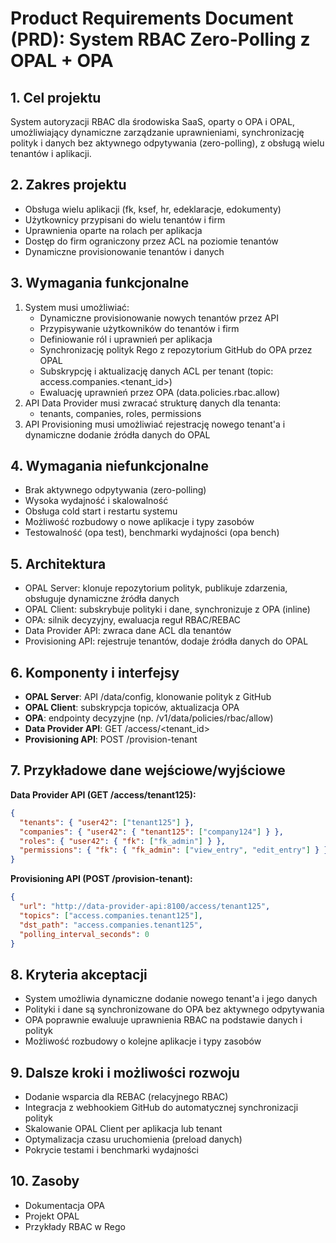 # Product Requirements Document (PRD): System RBAC Zero-Polling z OPAL + OPA

## 1. Cel projektu
System autoryzacji RBAC dla środowiska SaaS, oparty o OPA i OPAL, umożliwiający dynamiczne zarządzanie uprawnieniami, synchronizację polityk i danych bez aktywnego odpytywania (zero-polling), z obsługą wielu tenantów i aplikacji.

## 2. Zakres projektu
- Obsługa wielu aplikacji (fk, ksef, hr, edeklaracje, edokumenty)
- Użytkownicy przypisani do wielu tenantów i firm
- Uprawnienia oparte na rolach per aplikacja
- Dostęp do firm ograniczony przez ACL na poziomie tenantów
- Dynamiczne provisionowanie tenantów i danych

## 3. Wymagania funkcjonalne
1. System musi umożliwiać:
   - Dynamiczne provisionowanie nowych tenantów przez API
   - Przypisywanie użytkowników do tenantów i firm
   - Definiowanie ról i uprawnień per aplikacja
   - Synchronizację polityk Rego z repozytorium GitHub do OPA przez OPAL
   - Subskrypcję i aktualizację danych ACL per tenant (topic: access.companies.<tenant_id>)
   - Ewaluację uprawnień przez OPA (data.policies.rbac.allow)
2. API Data Provider musi zwracać strukturę danych dla tenanta:
   - tenants, companies, roles, permissions
3. API Provisioning musi umożliwiać rejestrację nowego tenant'a i dynamiczne dodanie źródła danych do OPAL

## 4. Wymagania niefunkcjonalne
- Brak aktywnego odpytywania (zero-polling)
- Wysoka wydajność i skalowalność
- Obsługa cold start i restartu systemu
- Możliwość rozbudowy o nowe aplikacje i typy zasobów
- Testowalność (opa test), benchmarki wydajności (opa bench)

## 5. Architektura
- OPAL Server: klonuje repozytorium polityk, publikuje zdarzenia, obsługuje dynamiczne źródła danych
- OPAL Client: subskrybuje polityki i dane, synchronizuje z OPA (inline)
- OPA: silnik decyzyjny, ewaluacja reguł RBAC/REBAC
- Data Provider API: zwraca dane ACL dla tenantów
- Provisioning API: rejestruje tenantów, dodaje źródła danych do OPAL

## 6. Komponenty i interfejsy
- **OPAL Server**: API /data/config, klonowanie polityk z GitHub
- **OPAL Client**: subskrypcja topiców, aktualizacja OPA
- **OPA**: endpointy decyzyjne (np. /v1/data/policies/rbac/allow)
- **Data Provider API**: GET /access/<tenant_id>
- **Provisioning API**: POST /provision-tenant

## 7. Przykładowe dane wejściowe/wyjściowe
**Data Provider API (GET /access/tenant125):**
```json
{
  "tenants": { "user42": ["tenant125"] },
  "companies": { "user42": { "tenant125": ["company124"] } },
  "roles": { "user42": { "fk": ["fk_admin"] } },
  "permissions": { "fk": { "fk_admin": ["view_entry", "edit_entry"] } }
}
```

**Provisioning API (POST /provision-tenant):**
```json
{
  "url": "http://data-provider-api:8100/access/tenant125",
  "topics": ["access.companies.tenant125"],
  "dst_path": "access.companies.tenant125",
  "polling_interval_seconds": 0
}
```

## 8. Kryteria akceptacji
- System umożliwia dynamiczne dodanie nowego tenant'a i jego danych
- Polityki i dane są synchronizowane do OPA bez aktywnego odpytywania
- OPA poprawnie ewaluuje uprawnienia RBAC na podstawie danych i polityk
- Możliwość rozbudowy o kolejne aplikacje i typy zasobów

## 9. Dalsze kroki i możliwości rozwoju
- Dodanie wsparcia dla REBAC (relacyjnego RBAC)
- Integracja z webhookiem GitHub do automatycznej synchronizacji polityk
- Skalowanie OPAL Client per aplikacja lub tenant
- Optymalizacja czasu uruchomienia (preload danych)
- Pokrycie testami i benchmarki wydajności

## 10. Zasoby
- Dokumentacja OPA
- Projekt OPAL
- Przykłady RBAC w Rego 